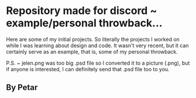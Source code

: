 # Repository made for discord ~ example/personal throwback...

Here are some of my initial projects. So literally the projects I worked on while I was learning about design and code. It wasn't very recent, but it can certainly serve as an example, that is, some of my personal throwback.

P.S. ~ jelen.png was too big .psd file so I converted it to a picture (.png), but if anyone is interested, I can definitely send that .psd file too to you.

## By Petar
